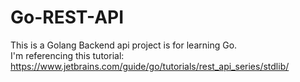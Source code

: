 # Go-REST-API

This is a Golang Backend api project is for learning Go.\
I'm referencing this tutorial: https://www.jetbrains.com/guide/go/tutorials/rest_api_series/stdlib/
